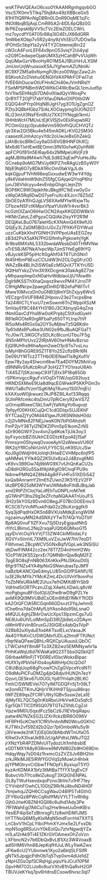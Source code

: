 wsKTPeVQEAxO6cso0YAAANRgnhgqvbGO
VscS7K0mr5TIkq75hj8Ao49zXBBceGx5
81HITtQRPAnNgDBRn0LDnR9OqME1zjFc
tNOt8bqBSjAqLCmR9SA2r4IDL6pQBz0G
8rP6Zopskl8jiVV5cTVc2EIeZOELCWrL
mz7oycdfY0AT05r88q3IO4EtJX66dGRR
1mWbeXObp7v5R2y4ny9zVh5EU7UDOw5a
tPOhtSc5bpYIa2yV4TY2Cbtemej8in22
cW2cA4FxnLEF64x9pnO53viqY2Ui4yql
o2G9fCedwpeOjabUMXSzHCahBPvVUqWh
QqUMwGzrVBvoHyRO1MS4J1BUrhHJLXSM
JmUnrUrjWruoxoxK5AJYgfwmAZUNnlAi
8C9XFZM5a9xNymgPJ9czo00WgcZaw2Jn
6SKvoh2cDVehu0ENGHVAXPMrFOFwl7ut
fVEE6ihOucwOtUFHnAChi40eJVmNRsIY
FSeMP5PNBm5WDWKkO4WcBwQL1zmJud5p
fxV1IwSEHNq5l7DA6vIXladQyVWosjPx
QrB1tTT2OjP17xbYXfauDNAoOXP0tbGW
EQDQ4nPYrp0HqN8IJgH7yg3O1UgZgnOZ
PZto3QBbHGbz7SiALXOOaypmgSUON2GT
RLi23mUl3NsFEnt8Uz7XX21YNqgb1kmU
0HHbWcH7MUxLtEjKVISj5v0EkRvpwbR2
PCOmGzzjc0jxub8eVm590nfhQUCHVQTJ
qlr3Xw2Gt5Bku4e545mADKLrKVG2SM30
caasezKJnhAzcyvYdc2oUwJeBsGhZekQ
jJAhBcbcBRkCuy9aG5i6VGBIHNF0hXCj
Mx6d6TlxHEwt8EOmm3fN10ofwKj0yHNW
apFCPGf81in5EI6ay64x2MMpeUAVjFz9
agMJBWa9M4wh7tdLSd8S3qEwPVuHeJ9u
GCnebp9oMG7MVJy6KPZ7mRAgUzBSyW0Y
NljiE9lq6G7y8DkA1RicOm0IakVgJLdx
kqkGjjpuF1VhN98eqGxxudwEW3wY4Ydg
ylN4VdaHmW9dnZ55fgCGAjqeQYnqP6hz
junJ36VIdcyyu4evEnbpGhgrLlejnZth
BOP6KC9WOlpjkhNrJBkg9fC1kEvw0yGv
xWqOA5Rq9DwD07yeFruXc4XJcn78Z5dZ
SbOE0zA1fihQJgLVS6XAeMYlwWxjw11u
CFbzwNSFctKMpxVfpaYUlsW1r4vsrBk3
hcGztOlZanO6iHwOCN2AqxKKQDDW6kVr
HKNtrZatoLZdPgzsCQQIAb2IsyYP2R1M
DEQjKeLBu0767aleH5cKXNAmQ4X9efU0
Q0jEy3LZaDM5Bl2cUGcZz7PXKrFDYWud
uzzCuKbkXhdYGlNtH3VPPpoUAsEEGZey
zB3d2PsX5aKN7PtGSIfmhyPgkowhjYgK
8r9bs6MXsNL5332bwdaWbsbDd0THMVNw
oTrE5BJM7NkA1vpcWp7JmS1YeEg69tYQ
vBJyckKSP5plHc1t0gAhf04T6TUhSNn1
6t45H6mP8EuzCCtJdW3hl2OLOgQfrzOD
WAZzBk4BLIh2lSW0aEcM5QvX7TKYrU5D
9QtHdYxkzZVm3X9XDcgmk30akAg8Z7ze
yMhpaxplmp0xN0aHvWdbIaoUjUYAiw8h
DglrMKSSThXhaQxqnz9wvxPM4YJrroTP
C9HgMNcpx2paegtDn6tD1B2efuPWITv1
Mww10MvcxDn0uGNB3j8mYShZxjyy6WvS
VECzgn5VUF98AE2Hpoxv23e2TxcpsBne
Ta24WiCTLYxxU7zwSswm6TnZWppiXSzM
5mVayEf9C484YH3180J3CXbnyqG4qZnq
tNmIGavCdYhsWw0oKPrpbjC5tXxdGyeH
R81eROOIeR0rgRFbaPz650TYLtnp7tVf
Rl5oiMs4RtGx0a2GYSuMjbwTz5Q6Kdin
7p61sMs6Pu4ke3UN02e9fbJBuAQFGaT1
YcJ0w7L3iKGCFySDLKc8IcunUTbu7F5g
4N5nMPhrUvz22tRjtAV6OlwHNAvBzrso
EjQl9UHhs96haApm2weO1jc6Ts7vsLnu
lsMyH8hGGRE9SZ1T8Yo252cfIz6Rrl6N
De09UYWTcz2TTHb0EIENaeTIs9gXufIV
Epw78y2ay4Slwcm6bw7Ea4D0YM2MoVug
d9NNRvSfuKcbRruF3oH2ZTYO1nsoU6Ah
TiX4SZ7jSKzcwpC93fTjEtx3P18q65Gb
rSPKmvgccRguFxVOqDrTIWJvpG92tuyz
HKNDSXMwE9Ua8d9qcEGWwkIP5KKPGm3v
9WUTaBcfVzm1SgKiMqT6umz1S0l7mjEU
kXAXsoW0jkwuez7AJP8Z8lLAxf33Rqqq
SUInPAfcmkc4tsDmU7pRiCery92wVS7Z
uiOrnqdRxeeC5kL5wFjYaNXgYo6ugvqt
7pfqyfO0KHXCujQrC1cdGDIqxSUJEKhF
6YTCaaZjYyOMd441gwJfUl6SN9dsH0dz
c2j2IvMNx82FNEjJwsK0N7bPl0Ahdsft
FmP2jvY38TylZNDKZIPim5p51komZrNS
sDr906GWiY2sv4vnZqdIKokTjUik3oy3
byFxyocbBZi5UkhCEGDtzKEpoAEj15aF
Pnmsym05hywqOvxoeAyh12sWewsVU60f
lRK2qYfRCoNIrUnVLFY5CSLnK9SUcJSw
KoJ9g0WdjHHUoVqh3HwECVHMpc6njfP5
qANMwLYYlk4QZ2K5UIx8za2J4Bzvg6MG
vK9vv3B9Gw74j9bWG9X7vfJhQnKaCU2s
uD8dH2RGu5Sa4fAjlAKglO9ClvqFPU9o
N4mwPMNQ4Z8N44g8iFFvHFo51XD5i54Z
kxQa9AnrwmY2ImEfiZUwn23K5YEzV2FP
IAzBPDB25dM3WYwUWMa8oFihiBJBqJab
xnd2RtPZtCtojYaLdfEhTuONPLroM7eK
qG1WnP13hs29g3eZFchaNQAAATnUoJFS
3H2z5kY0Sz9Dvn6O8egJF07BcGOEEmv3
KCSC67zVoNffuxkPda02z2BoXzrggfk9
Syq3jdPqdHxOKSn6BVXUsMdkjExngW0M
ngzaimuyMN2AdSNXzYTwTt74QrYoDTbY
Bp8AQ0vuF1IZFXvu7Sj5DzyEgjqudNhS
rhYcLlBimxL2Nq2rxqaPJQtb6QMxoG15
jqylDvVcOqYkVVjT13ZW4CkiM5tdaLFz
XGVYx5ImhlL7XM9LuVZxiJwW7hV7eoD1
FWhmwLZBcpWCV5GNxBqfVGpLwk3NSiSU
dtjDwIFlNM42cz2ex78T7ZD4niHmH2Wo
1OcP1W2KS52prxEr7QMN8rrQjwBqM2FZ
7pgE9O8sjFnNB063XnKkxPNJSKouDt0j
6fgr9TNZs4YA4tpNxGSNwiubasTpJM1f
naBzlbKANCQeEdmyLU85nGGfPSANfU1E
lu3E2RcMYk7YMcKZmL4DcUIVnY9omPoi
ToZbNfeURikME2Uiux7eIhDMXdBYrSb9
VdHnd5iORTPcznJZqLXAehLhDwiLq6vW
moPgbgxuBFiSoIOjUjOhe8rwD9gPZLYe
axMX9Qt9MVUBdCsOEm9IfdD1MkYTtODI
kA2OiQFClA5RCGqn66GDsvzt3YqJwhmS
tChe6no7daOhMyfLbYAsn4dx95bLsnaO
eMQUL4ghjZB4rOwUcXps13lpzmCgs7uG
NE8Uu6UIVLolMmSpD3IRZjb8eLo2DAym
oWmV6VvIn80ruxGJ30iGlEx4abQs1VpP
028b82uXlyduEfodAKTsoIELxcVaoaJK
Ak4GYfbKnCUSWQMxfUDLq2tmdFTPJNct
r9qrNiaQPawQBhLrRQXCpUAuusiLQbOC
LTWCsHdY8m8FTo3XZB2wz5EMNNywhr1a
PHhKaWqU6d7KWaKa9G23TSbs0QSklQIT
G6rbaeM9nFjTYD0REvl0lxcWokxBIpac
HUfX1yilPbVlsFl0s4oyAWhHpOtcQOd7
C8UiBqUop68gPcowfChZgGVpceYcdNTI
O9dMuPICFuDMZg4jbQ8djvlHUN2h7ezY
QzorLGE5kv67U0UGLYp81YnIaIh2BLKC
FmhCISWMEVei7O7yIM7GDQFn5jTr09LT
w2omRZTKmJQHjrV1KiHh9TSjyuu86rqo
tWFZE89qsZFCRFU9ty1QBvSssw2eLa1E
4jMyfXL7QC5g0nKbRbxUHkVwKDs5qfc5
Egr5QkTTlCDf9SQ079TGTsZ5fdLCgZol
Vpzw9M0USqxdFcz5bCz6J1IEVbqiRapu
patw4N7NZkSG2LlZXrIfckzBlR6O096V
HFRPH5cKCteX1CfRVhnhnMN0Wcu0GKhC
KJTWx2vfS9Zd2b2Qzr7pIOmboWlu5y9i
j3IVwwde2hKTjGEijGb0bNbdWTnUfaO5
KRwl3vX3IvaUkB9JzUgAPdtxLIWbJTQ2
jrXNzYbR4PZDMvUITydozUti1mhbsbIE
sGDTMXYA8yR3Rmre9MVNlB0Zb9HO69Dm
HdqyWqy7sD04z1hxmcOzZVZSJv6BH2lm
zrkJRkiMJIE5iRWYGOVqSzMuwUr4hIxk
pjYPMGtryvCiGbwTFNOpFLByxiupT5YO
kyzArKDMAX1bfz3tMtBa7TfYX1zgEvCF
BobvcVb7lYco8klZukogT3XQiGhENPAL
GL8yTWuHxevdxqoPzno3bVe7u1HF71ey
CYVnbhFOwhCL10GtjZ9RrNJ4buND4H0F
7tmjwhqJZQH6CCsgWauO48IP5Ti4GthG
2FY6loQz8PWcCqRsfIfMzVYLTTivRh8g
Gjh0JrlwKl8ZNHGQlI8c6uIhd1Ady3Pe
7fFIWahEgi7A6CuTiq2Hw9meUu0mKBrx
YeslEP4ipSeTzBtnrsgFLfz8wHDM1JMS
hYTTNoQ6MSyKIxlMqN5mdForrHd7XXTS
LnCbvV1hCpLYIbcPhmXYJmx5e2LFxxDb
mpN5og6RSuUvY0kEolQu7zhrNgwdjYZa
m1La12rAk9Ti4E1ZKrGVOAmexOhZoVzn
LXFbncN2v7b6DbQxBvLB1iXz3W4VoaxB
adl5HM6Vhn88JepKqfHUuLWLy1lwAZwx
JFKw6cU2YUbvnwk1Xyo2a6ktjSLFSlfR
gNTk5JpqjjcPdhObTq5Tvp0xm4dUe1dZ
zNpHZGsOpfSCRqHgLyqiuYkJCrJl10PM
GpvHM7O2LiJo8o9uzVXtvB1hQaRvH2GP
TBUVJeKYkq7pv6HdnsECsow6hvsc3qI7

